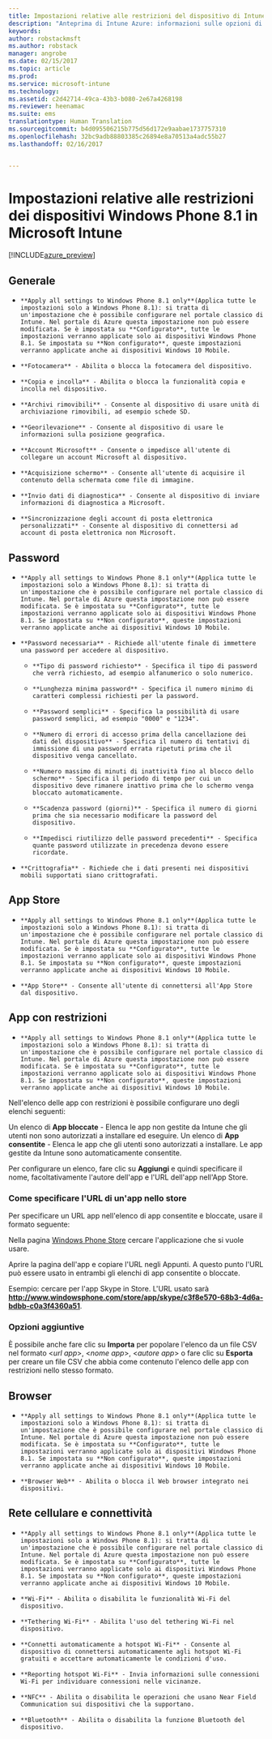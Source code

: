 ```yaml
---
title: Impostazioni relative alle restrizioni del dispositivo di Intune per Windows Phone 8.1 | Anteprima di Intune Azure | Documentazione Microsoft
description: "Anteprima di Intune Azure: informazioni sulle opzioni di Intune che è possibile usare per controllare le impostazioni e le funzionalità del dispositivo con Windows Phone 8.1."
keywords: 
author: robstackmsft
ms.author: robstack
manager: angrobe
ms.date: 02/15/2017
ms.topic: article
ms.prod: 
ms.service: microsoft-intune
ms.technology: 
ms.assetid: c2d42714-49ca-43b3-b080-2e67a4268198
ms.reviewer: heenamac
ms.suite: ems
translationtype: Human Translation
ms.sourcegitcommit: b4d095506215b775d56d172e9aabae1737757310
ms.openlocfilehash: 32bc9adb88803385c26894e8a70513a4adc55b27
ms.lasthandoff: 02/16/2017


---
```


# <a name="windows-phone-81-device-restriction-settings-in-microsoft-intune"></a>Impostazioni relative alle restrizioni dei dispositivi Windows Phone 8.1 in Microsoft Intune

[!INCLUDE[azure_preview](../includes/azure_preview.md)]

## <a name="general"></a>Generale
-     **Apply all settings to Windows Phone 8.1 only**(Applica tutte le impostazioni solo a Windows Phone 8.1): si tratta di un'impostazione che è possibile configurare nel portale classico di Intune. Nel portale di Azure questa impostazione non può essere modificata. Se è impostata su **Configurato**, tutte le impostazioni verranno applicate solo ai dispositivi Windows Phone 8.1. Se impostata su **Non configurato**, queste impostazioni verranno applicate anche ai dispositivi Windows 10 Mobile.
-     **Fotocamera** - Abilita o blocca la fotocamera del dispositivo.
-     **Copia e incolla** - Abilita o blocca la funzionalità copia e incolla nel dispositivo.
-     **Archivi rimovibili** - Consente al dispositivo di usare unità di archiviazione rimovibili, ad esempio schede SD.
-     **Georilevazione** - Consente al dispositivo di usare le informazioni sulla posizione geografica.
-     **Account Microsoft** - Consente o impedisce all'utente di collegare un account Microsoft al dispositivo.
-     **Acquisizione schermo** - Consente all'utente di acquisire il contenuto della schermata come file di immagine.
-     **Invio dati di diagnostica** - Consente al dispositivo di inviare informazioni di diagnostica a Microsoft.
-     **Sincronizzazione degli account di posta elettronica personalizzati** - Consente al dispositivo di connettersi ad account di posta elettronica non Microsoft.

## <a name="password"></a>Password
-     **Apply all settings to Windows Phone 8.1 only**(Applica tutte le impostazioni solo a Windows Phone 8.1): si tratta di un'impostazione che è possibile configurare nel portale classico di Intune. Nel portale di Azure questa impostazione non può essere modificata. Se è impostata su **Configurato**, tutte le impostazioni verranno applicate solo ai dispositivi Windows Phone 8.1. Se impostata su **Non configurato**, queste impostazioni verranno applicate anche ai dispositivi Windows 10 Mobile.
-     **Password necessaria** - Richiede all'utente finale di immettere una password per accedere al dispositivo.
    -     **Tipo di password richiesto** - Specifica il tipo di password che verrà richiesto, ad esempio alfanumerico o solo numerico.
    -     **Lunghezza minima password** - Specifica il numero minimo di caratteri complessi richiesti per la password.
    -     **Password semplici** - Specifica la possibilità di usare password semplici, ad esempio "0000" e "1234".
    -     **Numero di errori di accesso prima della cancellazione dei dati del dispositivo** - Specifica il numero di tentativi di immissione di una password errata ripetuti prima che il dispositivo venga cancellato.
    -     **Numero massimo di minuti di inattività fino al blocco dello schermo** - Specifica il periodo di tempo per cui un dispositivo deve rimanere inattivo prima che lo schermo venga bloccato automaticamente.
    -     **Scadenza password (giorni)** - Specifica il numero di giorni prima che sia necessario modificare la password del dispositivo.
    -     **Impedisci riutilizzo delle password precedenti** - Specifica quante password utilizzate in precedenza devono essere ricordate.
-     **Crittografia** - Richiede che i dati presenti nei dispositivi mobili supportati siano crittografati.

## <a name="app-store"></a>App Store
-     **Apply all settings to Windows Phone 8.1 only**(Applica tutte le impostazioni solo a Windows Phone 8.1): si tratta di un'impostazione che è possibile configurare nel portale classico di Intune. Nel portale di Azure questa impostazione non può essere modificata. Se è impostata su **Configurato**, tutte le impostazioni verranno applicate solo ai dispositivi Windows Phone 8.1. Se impostata su **Non configurato**, queste impostazioni verranno applicate anche ai dispositivi Windows 10 Mobile.
-     **App Store** - Consente all'utente di connettersi all'App Store dal dispositivo.

## <a name="restricted-apps"></a>App con restrizioni

-     **Apply all settings to Windows Phone 8.1 only**(Applica tutte le impostazioni solo a Windows Phone 8.1): si tratta di un'impostazione che è possibile configurare nel portale classico di Intune. Nel portale di Azure questa impostazione non può essere modificata. Se è impostata su **Configurato**, tutte le impostazioni verranno applicate solo ai dispositivi Windows Phone 8.1. Se impostata su **Non configurato**, queste impostazioni verranno applicate anche ai dispositivi Windows 10 Mobile.

Nell'elenco delle app con restrizioni è possibile configurare uno degli elenchi seguenti:

Un elenco di **App bloccate** - Elenca le app non gestite da Intune che gli utenti non sono autorizzati a installare ed eseguire.
Un elenco di **App consentite** - Elenca le app che gli utenti sono autorizzati a installare. Le app gestite da Intune sono automaticamente consentite.

Per configurare un elenco, fare clic su **Aggiungi** e quindi specificare il nome, facoltativamente l'autore dell'app e l'URL dell'app nell'App Store.

### <a name="how-to-specify-the-url-to-an-app-in-the-store"></a>Come specificare l'URL di un'app nello store

Per specificare un URL app nell'elenco di app consentite e bloccate, usare il formato seguente:

Nella pagina [Windows Phone Store](https://www.microsoft.com/store/apps/windows-phone) cercare l'applicazione che si vuole usare.

Aprire la pagina dell'app e copiare l'URL negli Appunti. A questo punto l'URL può essere usato in entrambi gli elenchi di app consentite o bloccate.

Esempio: cercare per l'app Skype in Store. L'URL usato sarà **http://www.windowsphone.com/store/app/skype/c3f8e570-68b3-4d6a-bdbb-c0a3f4360a51**.



### <a name="additional-options"></a>Opzioni aggiuntive

È possibile anche fare clic su **Importa** per popolare l'elenco da un file CSV nel formato <*url app*>, <*nome app*>, <*autore app*> o fare clic su **Esporta** per creare un file CSV che abbia come contenuto l'elenco delle app con restrizioni nello stesso formato.


## <a name="browser"></a>Browser
-     **Apply all settings to Windows Phone 8.1 only**(Applica tutte le impostazioni solo a Windows Phone 8.1): si tratta di un'impostazione che è possibile configurare nel portale classico di Intune. Nel portale di Azure questa impostazione non può essere modificata. Se è impostata su **Configurato**, tutte le impostazioni verranno applicate solo ai dispositivi Windows Phone 8.1. Se impostata su **Non configurato**, queste impostazioni verranno applicate anche ai dispositivi Windows 10 Mobile.
-     **Browser Web** - Abilita o blocca il Web browser integrato nei dispositivi.

## <a name="cellular-and-connectivity"></a>Rete cellulare e connettività
-     **Apply all settings to Windows Phone 8.1 only**(Applica tutte le impostazioni solo a Windows Phone 8.1): si tratta di un'impostazione che è possibile configurare nel portale classico di Intune. Nel portale di Azure questa impostazione non può essere modificata. Se è impostata su **Configurato**, tutte le impostazioni verranno applicate solo ai dispositivi Windows Phone 8.1. Se impostata su **Non configurato**, queste impostazioni verranno applicate anche ai dispositivi Windows 10 Mobile.
-     **Wi-Fi** - Abilita o disabilita le funzionalità Wi-Fi del dispositivo.
-     **Tethering Wi-Fi** - Abilita l'uso del tethering Wi-Fi nel dispositivo.
-     **Connetti automaticamente a hotspot Wi-Fi** - Consente al dispositivo di connettersi automaticamente agli hotspot Wi-Fi gratuiti e accettare automaticamente le condizioni d'uso.
-     **Reporting hotspot Wi-Fi** - Invia informazioni sulle connessioni Wi-Fi per individuare connessioni nelle vicinanze.
-     **NFC** - Abilita o disabilita le operazioni che usano Near Field Communication sui dispositivi che la supportano.
-     **Bluetooth** - Abilita o disabilita la funzione Bluetooth del dispositivo.

